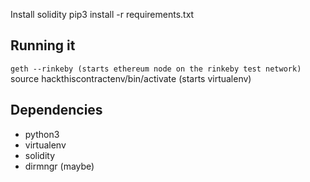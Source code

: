 Install solidity
pip3 install -r requirements.txt


## Running it
`geth --rinkeby (starts ethereum node on the rinkeby test network)
`source hackthiscontractenv/bin/activate (starts virtualenv)

## Dependencies
* python3
* virtualenv
* solidity
* dirmngr (maybe)

